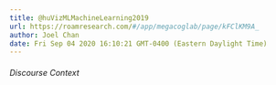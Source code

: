 ```yaml
---
title: @huVizMLMachineLearning2019
url: https://roamresearch.com/#/app/megacoglab/page/kFClKM9A_
author: Joel Chan
date: Fri Sep 04 2020 16:10:21 GMT-0400 (Eastern Daylight Time)
---
```




###### Discourse Context


